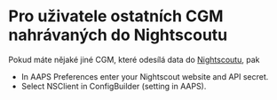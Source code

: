 # Pro uživatele ostatních CGM nahrávaných do Nightscoutu

Pokud máte nějaké jiné CGM, které odesílá data do [Nightscoutu](https://nightscout.github.io/), pak

-   In AAPS Preferences enter your Nightscout website and API secret.
-   Select NSClient in ConfigBuilder (setting in AAPS).
